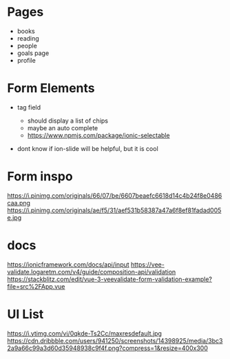 # Pages
- books
- reading
- people
- goals page
- profile

# Form Elements
- tag field
  - should display a list of chips
  - maybe an auto complete
  - https://www.npmjs.com/package/ionic-selectable

- dont know if ion-slide will be helpful, but it is cool


# Form inspo
https://i.pinimg.com/originals/66/07/be/6607beaefc6618d14c4b24f8e0486caa.png
https://i.pinimg.com/originals/ae/f5/31/aef531b58387a47a6f8ef81fadad005e.jpg

# docs
https://ionicframework.com/docs/api/input
https://vee-validate.logaretm.com/v4/guide/composition-api/validation
https://stackblitz.com/edit/vue-3-veevalidate-form-validation-example?file=src%2FApp.vue


# UI List
https://i.ytimg.com/vi/0qkde-Ts2Cc/maxresdefault.jpg
https://cdn.dribbble.com/users/941250/screenshots/14398925/media/3bc32a9a66c99a3d60d35948938c9f4f.png?compress=1&resize=400x300


